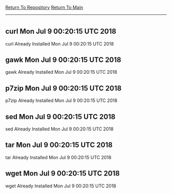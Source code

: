 [Return To Repository](https://github.com/deathbybandaid/piholeparser/)
[Return To Main](https://github.com/deathbybandaid/piholeparser/blob/master/RecentRunLogs/Mainlog.md)
____________________________________
# 
## curl Mon Jul 9 00:20:15 UTC 2018
curl Already Installed Mon Jul 9 00:20:15 UTC 2018
## gawk Mon Jul 9 00:20:15 UTC 2018
gawk Already Installed Mon Jul 9 00:20:15 UTC 2018
## p7zip Mon Jul 9 00:20:15 UTC 2018
p7zip Already Installed Mon Jul 9 00:20:15 UTC 2018
## sed Mon Jul 9 00:20:15 UTC 2018
sed Already Installed Mon Jul 9 00:20:15 UTC 2018
## tar Mon Jul 9 00:20:15 UTC 2018
tar Already Installed Mon Jul 9 00:20:15 UTC 2018
## wget Mon Jul 9 00:20:15 UTC 2018
wget Already Installed Mon Jul 9 00:20:15 UTC 2018
